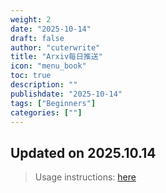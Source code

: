 ```yaml
---
weight: 2
date: "2025-10-14"
draft: false
author: "cuterwrite"
title: "Arxiv每日推送"
icon: "menu_book"
toc: true
description: ""
publishdate: "2025-10-14"
tags: ["Beginners"]
categories: [""]
---
```

## Updated on 2025.10.14
> Usage instructions: [here](./docs/README.md#usage)

